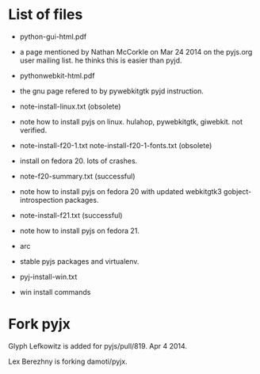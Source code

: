 
List of files
===============

* python-gui-html.pdf 
 * a page mentioned by Nathan McCorkle on Mar 24 2014 on the pyjs.org user mailing list. he thinks this is easier than pyjd.
 
* pythonwebkit-html.pdf 
 * the gnu page refered to by pywebkitgtk pyjd instruction.

* note-install-linux.txt (obsolete)
 * note how to install pyjs on linux. hulahop, pywebkitgtk, giwebkit. not verified.

* note-install-f20-1.txt note-install-f20-1-fonts.txt (obsolete)
 * install on fedora 20. lots of crashes. 

* note-f20-summary.txt (successful)
 * note how to install pyjs on fedora 20 with updated webkitgtk3 gobject-introspection packages. 

* note-install-f21.txt (successful)
 * note how to install pyjs on fedora 21. 

* arc
 * stable pyjs packages and virtualenv.

* pyj-install-win.txt
 * win install commands



Fork pyjx
===============

Glyph Lefkowitz is added for pyjs/pull/819. Apr 4 2014. 

Lex Berezhny is forking damoti/pyjx. 

